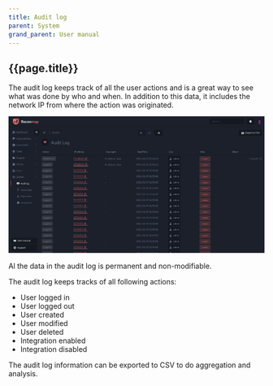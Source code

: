 ```yaml
---
title: Audit log
parent: System
grand_parent: User manual
---
```


## {{page.title}}

The audit log keeps track of all the user actions and is a great way to see what was done by who and when. In addition to this data, it includes the network IP from where the action was originated.

![Vulnerabilities view](/images/screenshots/audit-log.png)

Al the data in the audit log is permanent and non-modifiable.

The audit log keeps tracks of all following actions:

- User logged in
- User logged out
- User created
- User modified
- User deleted
- Integration enabled
- Integration disabled

The audit log information can be exported to CSV to do aggregation and analysis.